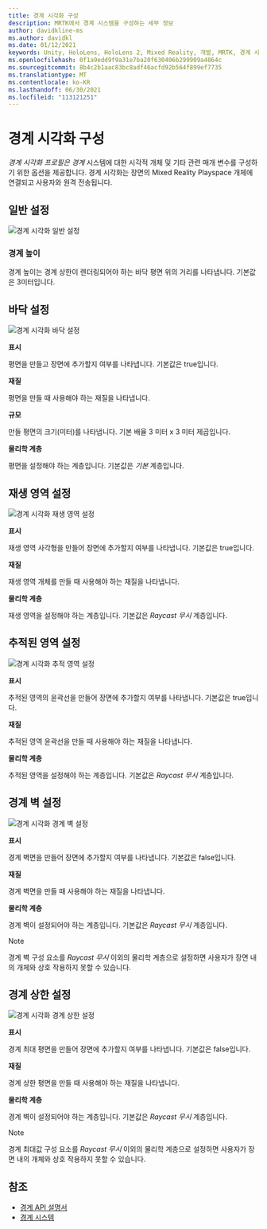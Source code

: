 ```yaml
---
title: 경계 시각화 구성
description: MRTK에서 경계 시스템을 구성하는 세부 정보
author: davidkline-ms
ms.author: davidkl
ms.date: 01/12/2021
keywords: Unity, HoloLens, HoloLens 2, Mixed Reality, 개발, MRTK, 경계 시스템,
ms.openlocfilehash: 0f1a9edd9f9a31e7ba20f630406b299909a4864c
ms.sourcegitcommit: 8b4c2b1aac83bc8adf46acfd92b564f899ef7735
ms.translationtype: MT
ms.contentlocale: ko-KR
ms.lasthandoff: 06/30/2021
ms.locfileid: "113121251"
---
```

# <a name="configuring-the-boundary-visualization"></a>경계 시각화 구성

*경계 시각화 프로필은 경계* 시스템에 대한 시각적 개체 및 기타 관련 매개 변수를 구성하기 위한 옵션을 제공합니다. 경계 시각화는 장면의 Mixed Reality Playspace 개체에 연결되고 사용자와 원격 전송됩니다.

## <a name="general-settings"></a>일반 설정

![경계 시각화 일반 설정](../images/boundary/BoundaryVisualizationGeneralSettings.png)

### <a name="boundary-height"></a>경계 높이

경계 높이는 경계 상한이 렌더링되어야 하는 바닥 평면 위의 거리를 나타냅니다. 기본값은 3미터입니다.

## <a name="floor-settings"></a>바닥 설정

![경계 시각화 바닥 설정](../images/boundary/BoundaryVisualizationFloorSettings.png)

**표시**

평면을 만들고 장면에 추가할지 여부를 나타냅니다. 기본값은 true입니다.

**재질**

평면을 만들 때 사용해야 하는 재질을 나타냅니다.

**규모**

만들 평면의 크기(미터)를 나타냅니다. 기본 배율 3 미터 x 3 미터 제곱입니다.

**물리학 계층**

평면을 설정해야 하는 계층입니다. 기본값은 *기본* 계층입니다.

## <a name="play-area-settings"></a>재생 영역 설정

![경계 시각화 재생 영역 설정](../images/boundary/BoundaryVisualizationPlayAreaSettings.png)

**표시**

재생 영역 사각형을 만들어 장면에 추가할지 여부를 나타냅니다. 기본값은 true입니다.

**재질**

재생 영역 개체를 만들 때 사용해야 하는 재질을 나타냅니다.

**물리학 계층**

재생 영역을 설정해야 하는 계층입니다. 기본값은 *Raycast 무시* 계층입니다.

## <a name="tracked-area-settings"></a>추적된 영역 설정

![경계 시각화 추적 영역 설정](../images/boundary/BoundaryVisualizationTrackedAreaSettings.png)

**표시**

추적된 영역의 윤곽선을 만들어 장면에 추가할지 여부를 나타냅니다. 기본값은 true입니다.

**재질**

추적된 영역 윤곽선을 만들 때 사용해야 하는 재질을 나타냅니다.

**물리학 계층**

추적된 영역을 설정해야 하는 계층입니다. 기본값은 *Raycast 무시* 계층입니다.

## <a name="boundary-wall-settings"></a>경계 벽 설정

![경계 시각화 경계 벽 설정](../images/boundary/BoundaryVisualizationWallSettings.png)

**표시**

경계 벽면을 만들어 장면에 추가할지 여부를 나타냅니다. 기본값은 false입니다.

**재질**

경계 벽면을 만들 때 사용해야 하는 재질을 나타냅니다.

**물리학 계층**

경계 벽이 설정되어야 하는 계층입니다. 기본값은 *Raycast 무시* 계층입니다.

> [!NOTE]
> 경계 벽 구성 요소를 *Raycast 무시* 이외의 물리학 계층으로 설정하면 사용자가 장면 내의 개체와 상호 작용하지 못할 수 있습니다.

## <a name="boundary-ceiling-settings"></a>경계 상한 설정

![경계 시각화 경계 상한 설정](../images/boundary/BoundaryVisualizationCeilingSettings.png)

**표시**

경계 최대 평면을 만들어 장면에 추가할지 여부를 나타냅니다. 기본값은 false입니다.

**재질**

경계 상한 평면을 만들 때 사용해야 하는 재질을 나타냅니다.

**물리학 계층**

경계 벽이 설정되어야 하는 계층입니다. 기본값은 *Raycast 무시* 계층입니다.

> [!NOTE]
> 경계 최대값 구성 요소를 *Raycast 무시* 이외의 물리학 계층으로 설정하면 사용자가 장면 내의 개체와 상호 작용하지 못할 수 있습니다.

## <a name="see-also"></a>참조

- [경계 API 설명서](xref:Microsoft.MixedReality.Toolkit.Boundary)
- [경계 시스템](boundary-system-getting-started.md)
